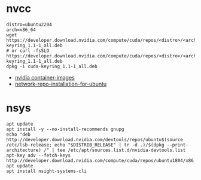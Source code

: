 # nvcc
```shell
distro=ubuntu2204
arch=x86_64
wget https://developer.download.nvidia.com/compute/cuda/repos/<distro>/<arch>/cuda-keyring_1.1-1_all.deb
# or curl -fsSLO https://developer.download.nvidia.com/compute/cuda/repos/<distro>/<arch>/cuda-keyring_1.1-1_all.deb
dpkg -i cuda-keyring_1.1-1_all.deb
```
- [nvidia container-images](https://gitlab.com/nvidia/container-images/cuda/-/tree/master/dist)
- [network-repo-installation-for-ubuntu](https://docs.nvidia.com/cuda/cuda-installation-guide-linux/index.html#network-repo-installation-for-ubuntu)

# nsys
```shell
apt update
apt install -y --no-install-recommends gnupg
echo "deb http://developer.download.nvidia.com/devtools/repos/ubuntu$(source /etc/lsb-release; echo "$DISTRIB_RELEASE" | tr -d .)/$(dpkg --print-architecture) /" | tee /etc/apt/sources.list.d/nvidia-devtools.list
apt-key adv --fetch-keys http://developer.download.nvidia.com/compute/cuda/repos/ubuntu1804/x86_64/7fa2af80.pub
apt update
apt install nsight-systems-cli
```